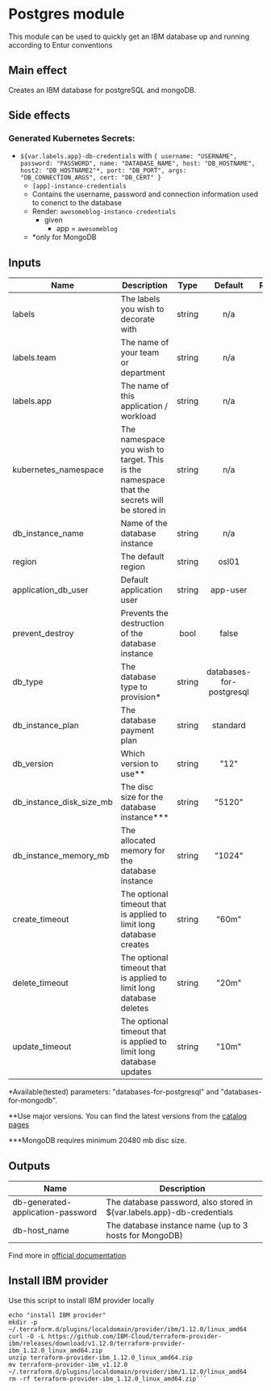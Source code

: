 # Postgres module

This module can be used to quickly get an IBM database up and running according to Entur conventions

## Main effect

Creates an IBM database for postgreSQL and mongoDB.

## Side effects

### Generated Kubernetes Secrets:

- `${var.labels.app}-db-credentials` with `{ username: "USERNAME", password: "PASSWORD", name: "DATABASE_NAME", host: "DB_HOSTNAME", host2: "DB_HOSTNAME2"*, port: "DB_PORT", args: "DB_CONNECTION_ARGS", cert: "DB_CERT" }`
  - `[app]-instance-credentials`
  - Contains the username, password and connection information used to conenct to the database
  - Render: `awesomeblog-instance-credentials`
    - given
      - app = `awesomeblog`
  - *only for MongoDB

## Inputs

| Name | Description | Type | Default | Required |
|------|-------------|:----:|:-----:|:-----:|
| labels | The labels you wish to decorate with | string | n/a | yes |
| labels.team | The name of your team or department | string | n/a | yes |
| labels.app | The name of this application / workload | string | n/a | yes |
| kubernetes_namespace | The namespace you wish to target. This is the namespace that the secrets will be stored in | string | n/a | yes |
| db_instance_name | Name of the database instance | string | n/a | yes |
| region | The default region | string | osl01 | no |
| application_db_user | Default application user | string | app-user | no |
| prevent_destroy | Prevents the destruction of the database instance | bool | false | no |
| db_type | The database type to provision* | string | databases-for-postgresql | no |
| db_instance_plan | The database payment plan | string | standard | no |
| db_version | Which version to use** | string | "12" | no |
| db_instance_disk_size_mb | The disc size for the database instance*** | string | "5120" | no |
| db_instance_memory_mb | The allocated memory for the database instance | string | "1024"| no |
| create_timeout | The optional timeout that is applied to limit long database creates | string | "60m" | no |
| delete_timeout | The optional timeout that is applied to limit long database deletes | string | "20m" | no |
| update_timeout | The optional timeout that is applied to limit long database updates | string | "10m" | no |

  *Available(tested) parameters: "databases-for-postgresql" and "databases-for-mongodb".

  **Use major versions. You can find the latest versions from the [catalog pages](https://cloud.ibm.com/catalog?category=databases)

  ***MongoDB requires minimum 20480 mb disc size.

## Outputs

| Name | Description |
|------|-------------|
| db-generated-application-password | The database password, also stored in ${var.labels.app}-db-credentials |
| db-host_name | The database instance name (up to 3 hosts for MongoDB) |

Find more in [official documentation](https://cloud.ibm.com/docs/terraform?topic=terraform-databases-resources)

## Install IBM provider

Use this script to install IBM provider locally

```
echo "install IBM provider"
mkdir -p ~/.terraform.d/plugins/localdomain/provider/ibm/1.12.0/linux_amd64
curl -O -L https://github.com/IBM-Cloud/terraform-provider-ibm/releases/download/v1.12.0/terraform-provider-ibm_1.12.0_linux_amd64.zip
unzip terraform-provider-ibm_1.12.0_linux_amd64.zip
mv terraform-provider-ibm_v1.12.0 ~/.terraform.d/plugins/localdomain/provider/ibm/1.12.0/linux_amd64
rm -rf terraform-provider-ibm_1.12.0_linux_amd64.zip```